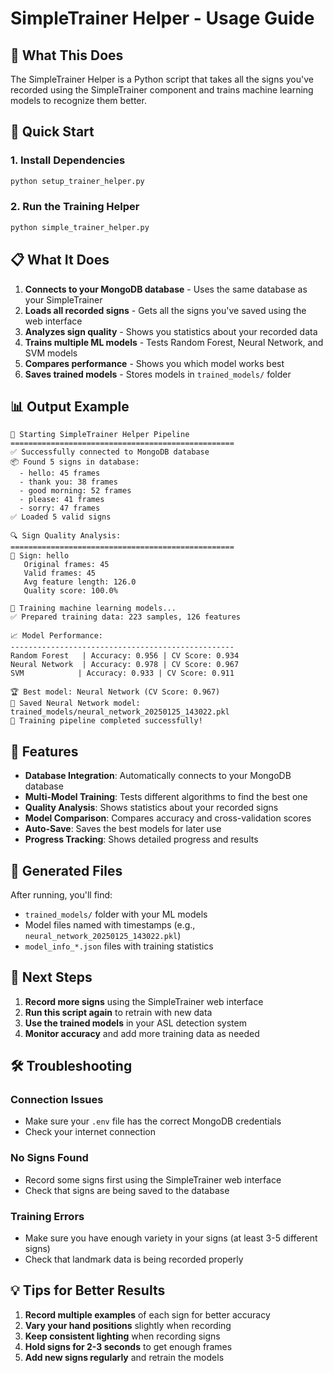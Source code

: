 # SimpleTrainer Helper - Usage Guide

## 🎯 What This Does

The SimpleTrainer Helper is a Python script that takes all the signs you've recorded using the SimpleTrainer component and trains machine learning models to recognize them better.

## 🚀 Quick Start

### 1. Install Dependencies

```bash
python setup_trainer_helper.py
```

### 2. Run the Training Helper

```bash
python simple_trainer_helper.py
```

## 📋 What It Does

1. **Connects to your MongoDB database** - Uses the same database as your SimpleTrainer
2. **Loads all recorded signs** - Gets all the signs you've saved using the web interface
3. **Analyzes sign quality** - Shows you statistics about your recorded data
4. **Trains multiple ML models** - Tests Random Forest, Neural Network, and SVM models
5. **Compares performance** - Shows you which model works best
6. **Saves trained models** - Stores models in `trained_models/` folder

## 📊 Output Example

```
🚀 Starting SimpleTrainer Helper Pipeline
==================================================
✅ Successfully connected to MongoDB database
📦 Found 5 signs in database:
  - hello: 45 frames
  - thank you: 38 frames
  - good morning: 52 frames
  - please: 41 frames
  - sorry: 47 frames
✅ Loaded 5 valid signs

🔍 Sign Quality Analysis:
==================================================
📝 Sign: hello
   Original frames: 45
   Valid frames: 45
   Avg feature length: 126.0
   Quality score: 100.0%

🤖 Training machine learning models...
✅ Prepared training data: 223 samples, 126 features

📈 Model Performance:
--------------------------------------------------
Random Forest   | Accuracy: 0.956 | CV Score: 0.934
Neural Network  | Accuracy: 0.978 | CV Score: 0.967
SVM            | Accuracy: 0.933 | CV Score: 0.911

🏆 Best model: Neural Network (CV Score: 0.967)
💾 Saved Neural Network model: trained_models/neural_network_20250125_143022.pkl
🎉 Training pipeline completed successfully!
```

## 🔧 Features

- **Database Integration**: Automatically connects to your MongoDB database
- **Multi-Model Training**: Tests different algorithms to find the best one
- **Quality Analysis**: Shows statistics about your recorded signs
- **Model Comparison**: Compares accuracy and cross-validation scores
- **Auto-Save**: Saves the best models for later use
- **Progress Tracking**: Shows detailed progress and results

## 📁 Generated Files

After running, you'll find:

- `trained_models/` folder with your ML models
- Model files named with timestamps (e.g., `neural_network_20250125_143022.pkl`)
- `model_info_*.json` files with training statistics

## 🎯 Next Steps

1. **Record more signs** using the SimpleTrainer web interface
2. **Run this script again** to retrain with new data
3. **Use the trained models** in your ASL detection system
4. **Monitor accuracy** and add more training data as needed

## 🛠️ Troubleshooting

### Connection Issues

- Make sure your `.env` file has the correct MongoDB credentials
- Check your internet connection

### No Signs Found

- Record some signs first using the SimpleTrainer web interface
- Check that signs are being saved to the database

### Training Errors

- Make sure you have enough variety in your signs (at least 3-5 different signs)
- Check that landmark data is being recorded properly

## 💡 Tips for Better Results

1. **Record multiple examples** of each sign for better accuracy
2. **Vary your hand positions** slightly when recording
3. **Keep consistent lighting** when recording signs
4. **Hold signs for 2-3 seconds** to get enough frames
5. **Add new signs regularly** and retrain the models
